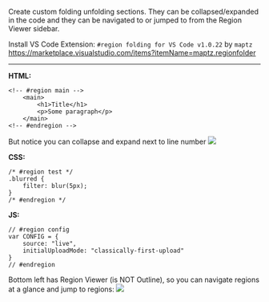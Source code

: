 
Create custom folding unfolding sections. They can be collapsed/expanded in the code and they can be navigated to or jumped to from the Region Viewer sidebar.

Install VS Code Extension:
`#region folding for VS Code v1.0.22` by `maptz`
https://marketplace.visualstudio.com/items?itemName=maptz.regionfolder

---

**HTML:**
```
<!-- #region main -->
	<main>
		<h1>Title</h1>
		<p>Some paragraph</p>
	</main>
<!-- #endregion -->
```

But notice you can collapse and expand next to line number
![](VZb3ADd.png)


**CSS:**
```
/* #region test */
.blurred {
    filter: blur(5px);
}
/* #endregion */
```

**JS:**
```
// #region config
var CONFIG = {
    source: "live",
    initialUploadMode: "classically-first-upload"
}
// #endregion
```

Bottom left has Region Viewer (is NOT Outline), so you can navigate regions at a glance and jump to regions:
![](oxKPvnu.png)
